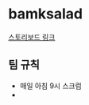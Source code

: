 # bamksalad

<a href="https://whimsical.com/Gk1e1TizojnTNEXWdD5rbS">스토리보드 링크</a>

## 팀 규칙
- 매일 아침 9시 스크럼
- 
